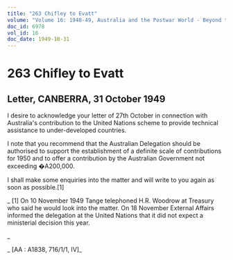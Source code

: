 ```yaml
---
title: "263 Chifley to Evatt"
volume: "Volume 16: 1948-49, Australia and the Postwar World - Beyond the Region"
doc_id: 6978
vol_id: 16
doc_date: 1949-10-31
---
```


# 263 Chifley to Evatt

## Letter, CANBERRA, 31 October 1949

I desire to acknowledge your letter of 27th October in connection with Australia's contribution to the United Nations scheme to provide technical assistance to under-developed countries.

I note that you recommend that the Australian Delegation should be authorised to support the establishment of a definite scale of contributions for 1950 and to offer a contribution by the Australian Government not exceeding �A200,000.

I shall make some enquiries into the matter and will write to you again as soon as possible.[1]

_ [1] On 10 November 1949 Tange telephoned H.R. Woodrow at Treasury who said he would look into the matter. On 18 November External Affairs informed the delegation at the United Nations that it did not expect a ministerial decision this year.

_

_ [AA : A1838, 716/1/1, IV]_
